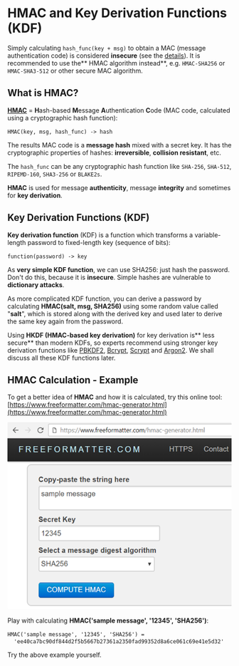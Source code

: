 # HMAC and Key Derivation Functions (KDF)

Simply calculating `hash_func(key + msg)` to obtain a MAC \(message authentication code\) is considered **insecure** \(see the [details](https://en.wikipedia.org/wiki/HMAC#Design_principles)\). It is recommended to use the** HMAC algorithm instead**, e.g. `HMAC-SHA256` or `HMAC-SHA3-512` or other secure MAC algorithm.

## What is HMAC?

[**HMAC**](https://en.wikipedia.org/wiki/HMAC) = **H**ash-based **M**essage **A**uthentication **C**ode \(MAC code, calculated using a cryptographic hash function\):

```
HMAC(key, msg, hash_func) -> hash
```

The results MAC code is a **message hash** mixed with a secret key. It has the cryptographic properties of hashes: **irreversible**, **collision resistant**, etc.

The `hash_func` can be any cryptographic hash function like `SHA-256`, `SHA-512`, `RIPEMD-160`, `SHA3-256` or `BLAKE2s`.

**HMAC** is used for message **authenticity**, message **integrity** and sometimes for **key derivation**.

## Key Derivation Functions \(KDF\)

**Key derivation function** \(KDF\) is a function which transforms a variable-length password to fixed-length key \(sequence of bits\):

```
function(password) -> key
```

As **very simple KDF function**, we can use SHA256: just hash the password. Don't do this, because it is **insecure**. Simple hashes are vulnerable to **dictionary attacks**.

As more complicated KDF function, you can derive a password by calculating **HMAC\(salt, msg, SHA256\)** using some random value called "**salt**", which is stored along with the derived key and used later to derive the same key again from the password.

Using **HKDF \(HMAC-based key derivation\)** for key derivation is** less secure** than modern KDFs, so experts recommend using stronger key derivation functions like [PBKDF2](https://en.wikipedia.org/wiki/PBKDF2), [Bcrypt](https://en.wikipedia.org/wiki/Bcrypt), [Scrypt](https://en.wikipedia.org/wiki/Scrypt) and [Argon2](https://en.wikipedia.org/wiki/Argon2). We shall discuss all these KDF functions later.

## HMAC Calculation - Example

To get a better idea of **HMAC** and how it is calculated, try this online tool: [https://www.freeformatter.com/hmac-generator.html](https://www.freeformatter.com/hmac-generator.html)

![](/assets/HMAC-online.png)

Play with calculating **HMAC\('sample message', '12345', 'SHA256'\)**:

```
HMAC('sample message', '12345', 'SHA256') =
  'ee40ca7bc90df844d2f5b5667b27361a2350fad99352d8a6ce061c69e41e5d32'
```

Try the above example yourself.

